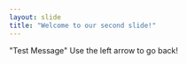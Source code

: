 ```yaml
---
layout: slide
title: "Welcome to our second slide!"
---
```

"Test Message"
Use the left arrow to go back!
